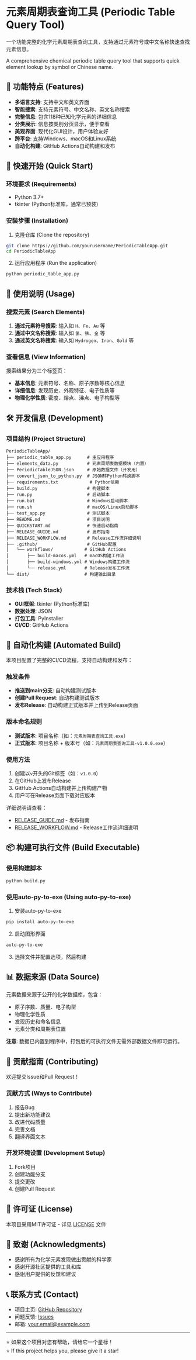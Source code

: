 # 元素周期表查询工具 (Periodic Table Query Tool)

一个功能完整的化学元素周期表查询工具，支持通过元素符号或中文名称快速查找元素信息。

A comprehensive chemical periodic table query tool that supports quick element lookup by symbol or Chinese name.

## 🌟 功能特点 (Features)

- **多语言支持**: 支持中文和英文界面
- **智能搜索**: 支持元素符号、中文名称、英文名称搜索
- **完整信息**: 包含118种已知化学元素的详细信息
- **分类展示**: 信息按类别分页显示，便于查看
- **美观界面**: 现代化GUI设计，用户体验友好
- **跨平台**: 支持Windows、macOS和Linux系统
- **自动化构建**: GitHub Actions自动构建和发布

## 🚀 快速开始 (Quick Start)

### 环境要求 (Requirements)
- Python 3.7+
- tkinter (Python标准库，通常已预装)

### 安装步骤 (Installation)

1. 克隆仓库 (Clone the repository)
```bash
git clone https://github.com/yourusername/PeriodicTableApp.git
cd PeriodicTableApp
```

2. 运行应用程序 (Run the application)
```bash
python periodic_table_app.py
```

## 📖 使用说明 (Usage)

### 搜索元素 (Search Elements)

1. **通过元素符号搜索**: 输入如 `H`、`Fe`、`Au` 等
2. **通过中文名称搜索**: 输入如 `氢`、`铁`、`金` 等
3. **通过英文名称搜索**: 输入如 `Hydrogen`、`Iron`、`Gold` 等

### 查看信息 (View Information)

搜索结果分为三个标签页：

- **基本信息**: 元素符号、名称、原子序数等核心信息
- **详细信息**: 发现历史、外观特征、电子性质等
- **物理化学性质**: 密度、熔点、沸点、电子构型等

## 🛠️ 开发信息 (Development)

### 项目结构 (Project Structure)
```
PeriodicTableApp/
├── periodic_table_app.py      # 主应用程序
├── elements_data.py           # 元素周期表数据模块（内置）
├── PeriodicTableJSON.json     # 原始数据文件（开发用）
├── convert_json_to_python.py  # JSON转Python转换脚本
├── requirements.txt            # Python依赖
├── build.py                   # 构建脚本
├── run.py                     # 启动脚本
├── run.bat                    # Windows启动脚本
├── run.sh                     # macOS/Linux启动脚本
├── test_app.py                # 测试脚本
├── README.md                  # 项目说明
├── QUICKSTART.md              # 快速启动指南
├── RELEASE_GUIDE.md           # 发布指南
├── RELEASE_WORKFLOW.md        # Release工作流详细说明
├── .github/                   # GitHub配置
│   └── workflows/            # GitHub Actions
│       ├── build-macos.yml   # macOS构建工作流
│       ├── build-windows.yml # Windows构建工作流
│       └── release.yml       # Release发布工作流
└── dist/                     # 构建输出目录
```

### 技术栈 (Tech Stack)
- **GUI框架**: tkinter (Python标准库)
- **数据处理**: JSON
- **打包工具**: PyInstaller
- **CI/CD**: GitHub Actions

## 🔄 自动化构建 (Automated Build)

本项目配置了完整的CI/CD流程，支持自动构建和发布：

### 触发条件
- **推送到main分支**: 自动构建测试版本
- **创建Pull Request**: 自动构建测试版本  
- **发布Release**: 自动构建正式版本并上传到Release页面

### 版本命名规则
- **测试版本**: 项目名称（如：`元素周期表查询工具.exe`）
- **正式版本**: 项目名称 + 版本号（如：`元素周期表查询工具-v1.0.0.exe`）

### 使用方法
1. 创建以`v`开头的Git标签（如：`v1.0.0`）
2. 在GitHub上发布Release
3. GitHub Actions自动构建并上传构建产物
4. 用户可在Release页面下载对应版本

详细说明请查看：
- [RELEASE_GUIDE.md](RELEASE_GUIDE.md) - 发布指南
- [RELEASE_WORKFLOW.md](RELEASE_WORKFLOW.md) - Release工作流详细说明

## 📦 构建可执行文件 (Build Executable)

### 使用构建脚本
```bash
python build.py
```

### 使用auto-py-to-exe (Using auto-py-to-exe)

1. 安装auto-py-to-exe
```bash
pip install auto-py-to-exe
```

2. 启动图形界面
```bash
auto-py-to-exe
```

3. 选择文件并配置选项，然后构建

## 📊 数据来源 (Data Source)

元素数据来源于公开的化学数据库，包含：
- 原子序数、质量、电子构型
- 物理化学性质
- 发现历史和命名信息
- 元素分类和周期表位置

**注意**: 数据已内置到程序中，打包后的可执行文件无需外部数据文件即可运行。

## 🤝 贡献指南 (Contributing)

欢迎提交Issue和Pull Request！

### 贡献方式 (Ways to Contribute)
1. 报告Bug
2. 提出新功能建议
3. 改进代码质量
4. 完善文档
5. 翻译界面文本

### 开发环境设置 (Development Setup)
1. Fork项目
2. 创建功能分支
3. 提交更改
4. 创建Pull Request

## 📄 许可证 (License)

本项目采用MIT许可证 - 详见 [LICENSE](LICENSE) 文件

## 🙏 致谢 (Acknowledgments)

- 感谢所有为化学元素发现做出贡献的科学家
- 感谢开源社区提供的工具和库
- 感谢用户提供的反馈和建议

## 📞 联系方式 (Contact)

- 项目主页: [GitHub Repository](https://github.com/yourusername/PeriodicTableApp)
- 问题反馈: [Issues](https://github.com/yourusername/PeriodicTableApp/issues)
- 邮箱: your.email@example.com

---

⭐ 如果这个项目对您有帮助，请给它一个星标！  
⭐ If this project helps you, please give it a star!
